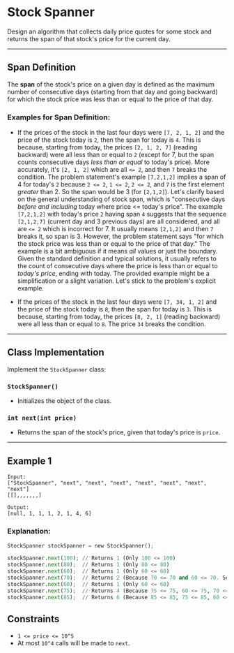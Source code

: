 
# Stock Spanner

Design an algorithm that collects daily price quotes for some stock and returns the span of that stock's price for the current day.

---

## Span Definition

The **span** of the stock's price on a given day is defined as the maximum number of consecutive days (starting from that day and going backward) for which the stock price was less than or equal to the price of that day.

### Examples for Span Definition:

- If the prices of the stock in the last four days were `[7, 2, 1, 2]` and the price of the stock today is `2`, then the span for today is `4`. This is because, starting from today, the prices `[2, 1, 2, 7]` (reading backward) were all less than or equal to `2` (except for 7, but the span counts consecutive days *less than or equal* to today's price). More accurately, it's `[2, 1, 2]` which are all `<= 2`, and then `7` breaks the condition. The problem statement's example `[7,2,1,2]` implies a span of 4 for today's `2` because `2 <= 2`, `1 <= 2`, `2 <= 2`, and `7` is the first element *greater* than 2. So the span would be 3 (for `[2,1,2]`). Let's clarify based on the general understanding of stock span, which is "consecutive days *before and including* today where price <= today's price". The example `[7,2,1,2]` with today's price `2` having span `4` suggests that the sequence `[2,1,2,7]` (current day and 3 previous days) are all considered, and all are `<= 2` which is incorrect for 7. It usually means `[2,1,2]` and then `7` breaks it, so span is 3. However, the problem statement says "for which the stock price was less than or equal to the price of that day." The example is a bit ambiguous if it means *all* values or just the boundary. Given the standard definition and typical solutions, it usually refers to the count of consecutive days where the price is less than or equal to *today's price*, ending with today. The provided example might be a simplification or a slight variation. Let's stick to the problem's explicit example.

- If the prices of the stock in the last four days were `[7, 34, 1, 2]` and the price of the stock today is `8`, then the span for today is `3`. This is because, starting from today, the prices `[8, 2, 1]` (reading backward) were all less than or equal to `8`. The price `34` breaks the condition.

---

## Class Implementation

Implement the `StockSpanner` class:

### `StockSpanner()`

- Initializes the object of the class.

### `int next(int price)`

- Returns the span of the stock's price, given that today's price is `price`.

---

## Example 1

```
Input:
["StockSpanner", "next", "next", "next", "next", "next", "next", "next"]
[[],,,,,,,]

Output:
[null, 1, 1, 1, 2, 1, 4, 6]
```

### Explanation:

```python
StockSpanner stockSpanner = new StockSpanner();

stockSpanner.next(100); // Returns 1 (Only 100 <= 100)
stockSpanner.next(80);  // Returns 1 (Only 80 <= 80)
stockSpanner.next(60);  // Returns 1 (Only 60 <= 60)
stockSpanner.next(70);  // Returns 2 (Because 70 <= 70 and 60 <= 70. Sequence:)
stockSpanner.next(60);  // Returns 1 (Only 60 <= 60)
stockSpanner.next(75);  // Returns 4 (Because 75 <= 75, 60 <= 75, 70 <= 75, 60 <= 75. Sequence:)
stockSpanner.next(85);  // Returns 6 (Because 85 <= 85, 75 <= 85, 60 <= 85, 70 <= 85, 60 <= 85, 80 <= 85. Sequence:)
```
## Constraints

- `1 <= price <= 10^5`
- At most `10^4` calls will be made to `next`.
```
